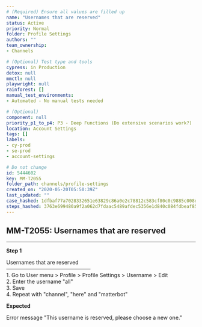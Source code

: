 ```yaml
---
# (Required) Ensure all values are filled up
name: "Usernames that are reserved"
status: Active
priority: Normal
folder: Profile Settings
authors: ""
team_ownership: 
- Channels

# (Optional) Test type and tools
cypress: in Production
detox: null
mmctl: null
playwright: null
rainforest: []
manual_test_environments: 
- Automated - No manual tests needed

# (Optional)
component: null
priority_p1_to_p4: P3 - Deep Functions (Do extensive scenarios work?)
location: Account Settings
tags: []
labels: 
- cy-prod
- se-prod
- account-settings

# Do not change
id: 5444602
key: MM-T2055
folder_path: channels/profile-settings
created_on: "2020-05-20T05:50:39Z"
last_updated: ""
case_hashed: 1dfbaf77a7028332651e63829c86a0e2c78812c583cf80c0c9885c008df408089609b2b0b278066c9576bca8e6fec4e6
steps_hashed: 3763e699480a9f2a062d7fdaac5489afdec5356e1d840c084fdbeaf855b8411530072ac35b324740eb9522584eb80ed2
---
```


## MM-T2055: Usernames that are reserved

---

**Step 1**

Usernames that are reserved\
————————————————\
1\. Go to User menu > Profile > Profile Settings > Username > Edit\
2\. Enter the username "all"\
3\. Save\
4\. Repeat with "channel", "here" and "matterbot"

**Expected**

Error message "This username is reserved, please choose a new one."
